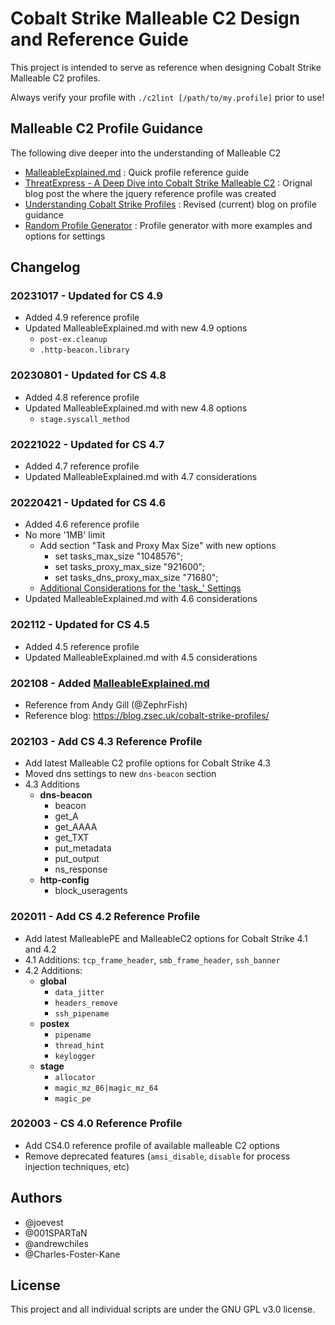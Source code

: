# Cobalt Strike Malleable C2 Design and Reference Guide

This project is intended to serve as reference when designing Cobalt Strike Malleable C2 profiles.

Always verify your profile with `./c2lint [/path/to/my.profile]` prior to use!

## Malleable C2 Profile Guidance

The following dive deeper into the understanding of Malleable C2

- [MalleableExplained.md](https://github.com/threatexpress/malleable-c2/blob/master/MalleableExplained.md) : Quick profile reference guide
- [ThreatExpress - A Deep Dive into Cobalt Strike Malleable C2](http://threatexpress.com/blogs/2018/a-deep-dive-into-cobalt-strike-malleable-c2/) : Orignal blog post the where the jquery reference profile was created
- [Understanding Cobalt Strike Profiles](https://blog.zsec.uk/cobalt-strike-profiles/) : Revised (current) blog on profile guidance
- [Random Profile Generator](https://github.com/threatexpress/random_c2_profile) : Profile generator with more examples and options for settings

## Changelog

### 20231017 - Updated for CS 4.9
- Added 4.9 reference profile
- Updated MalleableExplained.md with new 4.9 options
  - `post-ex.cleanup`
  - `.http-beacon.library`

### 20230801 - Updated for CS 4.8
- Added 4.8 reference profile
- Updated MalleableExplained.md with new 4.8 options
  - `stage.syscall_method`

### 20221022 - Updated for CS 4.7
- Added 4.7 reference profile
- Updated MalleableExplained.md with 4.7 considerations

### 20220421 - Updated for CS 4.6
- Added 4.6 reference profile
- No more '1MB' limit
  - Add section "Task and Proxy Max Size" with new options
    - set tasks_max_size "1048576";
    - set tasks_proxy_max_size "921600";
    - set tasks_dns_proxy_max_size "71680";  
  - [Additional Considerations for the 'task_' Settings](https://hstechdocs.helpsystems.com/manuals/cobaltstrike/current/userguide/content/topics/malleable-c2_profile-language.htm#_Toc65482837)
- Updated MalleableExplained.md with 4.6 considerations

### 202112 - Updated for CS 4.5
- Added 4.5 reference profile
- Updated MalleableExplained.md with 4.5 considerations

### 202108 - Added [MalleableExplained.md](https://github.com/threatexpress/malleable-c2/blob/master/MalleableExplained.md) 
- Reference from Andy Gill (@ZephrFish)
- Reference blog: https://blog.zsec.uk/cobalt-strike-profiles/

### 202103 - Add CS 4.3 Reference Profile

- Add latest Malleable C2 profile options for Cobalt Strike 4.3
- Moved dns settings to new `dns-beacon` section
- 4.3 Additions
  - **dns-beacon**
    - beacon
    - get_A
    - get_AAAA
    - get_TXT
    - put_metadata
    - put_output
    - ns_response
  - **http-config**
    - block_useragents

### 202011 - Add CS 4.2 Reference Profile

- Add latest MalleablePE and MalleableC2 options for Cobalt Strike 4.1 and 4.2
- 4.1 Additions: `tcp_frame_header`, `smb_frame_header`, `ssh_banner`
- 4.2 Additions:
  - **global**
    - `data_jitter`
    - `headers_remove`
    - `ssh_pipename`
  - **postex**
     - `pipename`
     - `thread_hint`
     - `keylogger`
  - **stage**
    - `allocator`
    - `magic_mz_86|magic_mz_64`
    - `magic_pe`

### 202003 - CS 4.0 Reference Profile

- Add CS4.0 reference profile of available malleable C2 options
- Remove deprecated features (`amsi_disable`, `disable` for process injection techniques, etc)

## Authors

- @joevest
- @001SPARTaN
- @andrewchiles
- @Charles-Foster-Kane

## License

This project and all individual scripts are under the GNU GPL v3.0 license.

